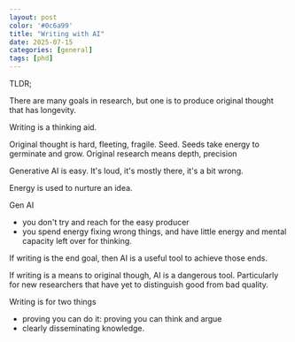 ```yaml
---
layout: post
color: '#0c6a99'
title: "Writing with AI"
date: 2025-07-15
categories: [general]
tags: [phd]
---
```



TLDR; 


There are many goals in research, but one is to produce original thought that has longevity.   

Writing is a thinking aid.  

Original thought is hard, fleeting, fragile.   Seed.   Seeds take energy to germinate and grow.
Original research means depth, precision

Generative AI is easy.  It's loud, it's mostly there, it's a bit wrong.

Energy is used to nurture an idea.


Gen AI

* you don't try and reach for the easy producer
* you spend energy fixing wrong things, and have little energy and mental capacity left over for thinking.


If writing is the end goal, then AI is a useful tool to achieve those ends.

If writing is a means to original though, AI is a dangerous tool.  Particularly for new researchers that have yet to distinguish good from bad quality.


Writing is for two things

* proving you can do it: proving you can think and argue
* clearly disseminating knowledge.
